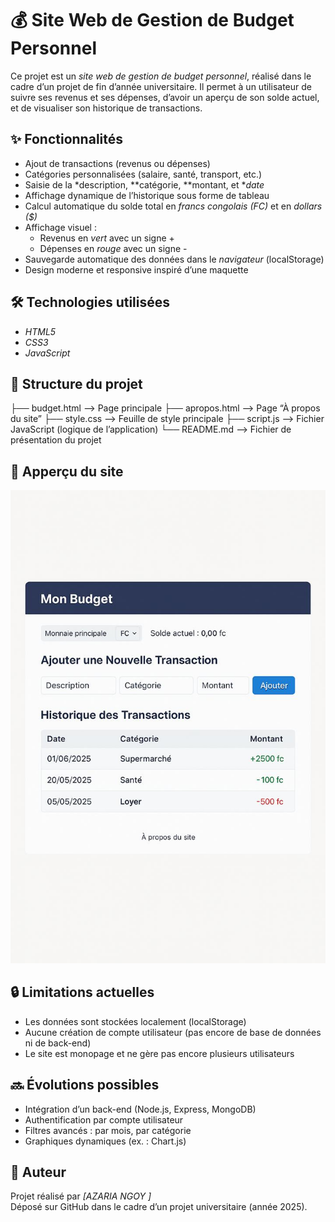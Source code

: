 # 💰 Site Web de Gestion de Budget Personnel

Ce projet est un *site web de gestion de budget personnel*, réalisé dans le cadre d’un projet de fin d’année universitaire. Il permet à un utilisateur de suivre ses revenus et ses dépenses, d’avoir un aperçu de son solde actuel, et de visualiser son historique de transactions.

## ✨ Fonctionnalités

- Ajout de transactions (revenus ou dépenses)
- Catégories personnalisées (salaire, santé, transport, etc.)
- Saisie de la *description, **catégorie, **montant, et **date*
- Affichage dynamique de l’historique sous forme de tableau
- Calcul automatique du solde total en *francs congolais (FC)* et en *dollars ($)*
- Affichage visuel :
  - Revenus en *vert* avec un signe +
  - Dépenses en *rouge* avec un signe -
- Sauvegarde automatique des données dans le *navigateur* (localStorage)
- Design moderne et responsive inspiré d’une maquette

## 🛠 Technologies utilisées

- *HTML5*
- *CSS3*
- *JavaScript*

## 📂 Structure du projet

├── budget.html           –> Page principale
├── apropos.html         –> Page “À propos du site”
├── style.css            –> Feuille de style principale
├── script.js            –> Fichier JavaScript (logique de l’application)
└── README.md            –> Fichier de présentation du projet

## 📸 Apperçu du site

![mon-budget](./mon-budget.jpg) 

## 🔒 Limitations actuelles

- Les données sont stockées localement (localStorage)
- Aucune création de compte utilisateur (pas encore de base de données ni de back-end)
- Le site est monopage et ne gère pas encore plusieurs utilisateurs

## 🔜 Évolutions possibles

- Intégration d’un back-end (Node.js, Express, MongoDB)
- Authentification par compte utilisateur
- Filtres avancés : par mois, par catégorie
- Graphiques dynamiques (ex. : Chart.js)

## 📄 Auteur

Projet réalisé par *[AZARIA NGOY ]*  
Déposé sur GitHub dans le cadre d’un projet universitaire (année 2025).